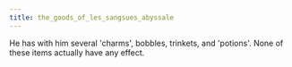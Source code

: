 ```yaml
---
title: the_goods_of_les_sangsues_abyssale
---
```


He has with him several 'charms', bobbles, trinkets, and 'potions'. None of these items actually have any effect.
